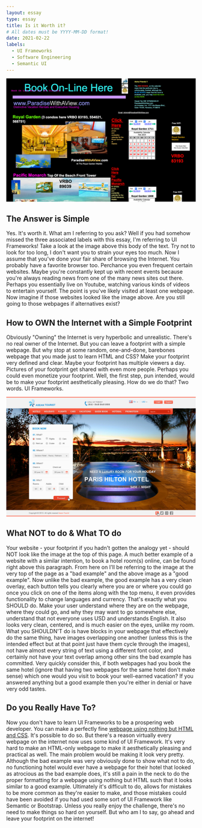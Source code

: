 ```yaml
---
layout: essay
type: essay
title: Is it Worth it?
# All dates must be YYYY-MM-DD format!
date: 2021-02-22
labels:
  - UI Frameworks
  - Software Engineering
  - Semantic UI
---
```


<img class="ui large right fluid image" src="../images/bad-ui-example.png">

## The Answer is Simple

Yes. It's worth it. What am I referring to you ask? Well if you had somehow missed the three associated labels with this essay, I'm referring to UI Frameworks! Take a look at the image above this body of the text. Try not to look for too long, I don't want you to strain your eyes too much. Now I assume that you've done your fair share of browsing the Internet. You probably have a favorite browser too. Perchance you even frequent certain websites. Maybe you're constantly kept up with recent events because you're always reading news from one of the many news sites out there. Perhaps you essentially live on Youtube, watching various kinds of videos to entertain yourself. The point is you've likely visited at least one webpage. Now imagine if those websites looked like the image above. Are you still going to those webpages if alternatives exist?

## How to OWN the Internet with a Simple Footprint

Obviously "Owning" the Internet is very hyperbolic and unrealistic. There's no real owner of the Internet. But you can leave a footprint with a simple webpage. But why stop at some random, one-and-done, barebones webpage that you made just to learn HTML and CSS? Make your footprint very defined and clear. Maybe your footprint has multiple viewers a day. Pictures of your footprint get shared with even more people. Perhaps you could even monetize your footprint. Well, the first step, pun intended, would be to make your footprint aesthetically pleasing. How do we do that? Two words. UI Frameworks.


<img class="ui large right fluid image" src="../images/good-ui-example.jpg">

## What NOT to do & What TO do
Your website - your footprint if you hadn't gotten the analogy yet - should NOT look like the image at the top of this page. A much better example of a website with a similar intention, to book a hotel room(s) online, can be found right above this paragraph. From here on I'll be referring to the image at the very top of the page as a "bad example" and the above image as a "good example". Now unlike the bad example, the good example has a very clean overlay, each button tells you clearly where you are or where you could go once you click on one of the items along with the top menu, it even provides functionality to change languages and currency. That's exactly what you SHOULD do. Make your user understand where they are on the webpage, where they could go, and why they may want to go somewhere else, understand that not everyone uses USD and understands English. It also looks very clean, centered, and is much easier on the eyes, unlike my room. What you SHOULDN'T do is have blocks in your webpage that effectively do the same thing, have images overlapping one another (unless this is the intended effect but at that point just have them cycle through the images), not have almost every string of text using a different font color, and certainly not have your text overlap among other sins the bad example has committed. Very quickly consider this, if both webpages had you book the same hotel (ignore that having two webpages for the same hotel don't make sense) which one would you visit to book your well-earned vacation? If you answered anything but a good example then you're either in denial or have very odd tastes.

## Do you Really Have To?

Now you don't have to learn UI Frameworks to be a prospering web developer. You can make a perfectly fine [webpage using nothing but HTML and CSS](https://medium.com/@william.b/i-built-a-raw-html-website-with-no-frameworks-heres-what-i-learned-407249be2137). It's possible to do so. But there's a reason virtually every webpage on the internet now uses some kind of UI Framework. It's very hard to make an HTML-only webpage to make it aesthetically pleasing and practical as well. The main problem would be making it look very pretty. Although the bad example was very obviously done to show what not to do, no functioning hotel would ever have a webpage for their hotel that looked as atrocious as the bad example does, it's still a pain in the neck to do the proper formatting for a webpage using nothing but HTML such that it looks similar to a good example. Ultimately it's difficult to do, allows for mistakes to be more common as they're easier to make, and those mistakes could have been avoided if you had used some sort of UI Framework like Semantic or Bootstrap. Unless you really enjoy the challenge, there's no need to make things so hard on yourself. But who am I to say, go ahead and leave your footprint on the internet!